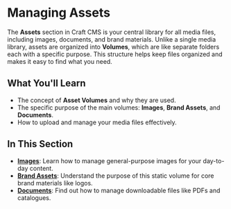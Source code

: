# Managing Assets

The **Assets** section in Craft CMS is your central library for all media files, including images, documents, and brand materials. Unlike a single media library, assets are organized into **Volumes**, which are like separate folders each with a specific purpose. This structure helps keep files organized and makes it easy to find what you need.

## What You'll Learn

-   The concept of **Asset Volumes** and why they are used.
-   The specific purpose of the main volumes: **Images**, **Brand Assets**, and **Documents**.
-   How to upload and manage your media files effectively.

## In This Section

-   **[Images](images.md)**: Learn how to manage general-purpose images for your day-to-day content.
-   **[Brand Assets](brand-assets.md)**: Understand the purpose of this static volume for core brand materials like logos.
-   **[Documents](documents.md)**: Find out how to manage downloadable files like PDFs and catalogues.